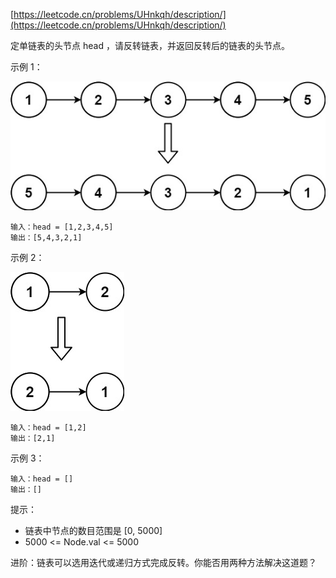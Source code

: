 [https://leetcode.cn/problems/UHnkqh/description/](https://leetcode.cn/problems/UHnkqh/description/)

定单链表的头节点 head ，请反转链表，并返回反转后的链表的头节点。

示例 1：

![](./rev1ex1.jpg)

```plain
输入：head = [1,2,3,4,5]
输出：[5,4,3,2,1]
```

示例 2：

![](./rev1ex2.jpg)

```plain
输入：head = [1,2]
输出：[2,1]
```

示例 3：

```plain
输入：head = []
输出：[]
```

提示：

- 链表中节点的数目范围是 [0, 5000]
- 5000 <= Node.val <= 5000

进阶：链表可以选用迭代或递归方式完成反转。你能否用两种方法解决这道题？
